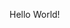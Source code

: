 <!DOCTYPE html>
<html>
<head>
<meta charset="utf-8" />
<title>My Blog</title>
<meta name="description" content="Example" />
</head>
<body>
<p>Hello World!</p>
</body>
</html>

